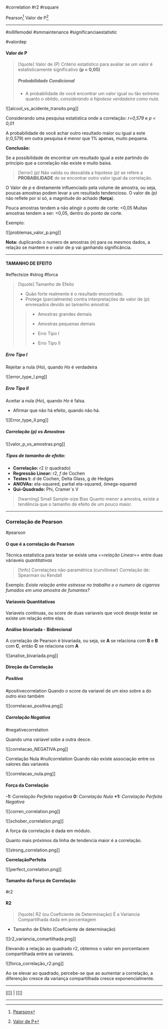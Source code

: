 #correlation #r2 #rsquare

Pearson[^1] 
Valor de P[^2]
***
#oillifemodel #smmaintenance #significanciaestatistic 


#valordep 
#### Valor de P

>[!quote] Valor de (P)
>Critério estatistico para avaliar se um valor é estatisticamente significativo
>**(p < 0,05)**
>##### Probabilidade Condicional
>- A probabilidade de você encontrar um valor igual ou tão extremo quanto o obitdo, _considerando a hipotese verdadeira como nula._


![[alcool_vs_acidente_transito.png]]

Considerando uma pesquisa estatistica onde a correlação:
_r=0,579_ e _p < 0,01_

A probabilidade de você achar outro resultado maior ou igual a este (r;0,579) em outra pesquisa é menor que 1% apenas, muito pequena.

**Conclusão:**

Se a possibilidade de encontrar um resultado igual a este partindo do principio que a correlação não existe e muito baixa.

>[!error] _(p)_ Não valida ou desvalida a hipotese
>_(p)_ se refere a **PROBABILIDADE** de se encontrar outro valor igual da correlação.


O Valor de _p_ e diretamente influenciado pela volume de amostra, ou seja, poucas amostras podem levar a um resultado tendencioso.
O valor de _(p)_ não reflete por sí só, a magnitude do achado (**força**).

Pouca amostras tendem a não atingir o ponto de corte: <0,05
Muitas amostras tendem a ser: <0,05, dentro do ponto de corte.

Exemplo:

![[problemas_valor_p.png]]

**Nota:** duplicando o numero de amostras (_n_) para os mesmos dados, a relação se mantem e o valor de p vai ganhando significância.

***

#### TAMANHO DE EFEITO
#effectsize #strog #forca

>[!quote] Tamanho de Efeito
>- Quão forte realmente é o resultado encontrado.
>- Protege (parcialmente) contra interpretações de  valor de (_p_) enviesados devido ao tamanho amostral.
>>- Amostras grandes demais
>>- Amostras pequenas demais
>>
>>- Erro Tipo I
>>- Erro Tipo II

##### Erro Tipo I
Rejeitar a nula (_Ho_), quando _Ho_ é verdadeira

![[error_type_I.png]]
##### Erro Tipo II
Aceitar a nula (_Ho_), quando _Ho_ é falsa.
- Afirmar que não há efeito, quando não há.

![[Error_type_II.png]]


##### Correlação (_p_) vs Amostras

![[valor_p_vs_amostras.png]]

##### Tipos de tamanho de efeito:

- **Correlação:** r2 (r quadrado)
- **Regressão Linear:** r2, _f_ de Cochen
- **Testes t:** _d_ de Cochen, Delta Glass, g de Hedges
- **ANOVAs:** eta-squared, partial eta-squared, ômega-squared
- **Qui-Quadrado:** Phi, Cramer´s V

>[!warning] Small Sample-size Bias
>Quanto menor a amostra, existe a tendência que o tamanho de efeito de um pouco maior.


***


### Correlação de Pearson
#pearson 

#### O que é a correlação de Pearson
Técnica estatistica para testar se existe uma ==_relação Linear_== entre duas váriaveis _quantitativas_

>[!info] Correlações não-paramétrica (curvilinear)
>Correlação de:
>Spearman ou
>Kendall



Exemplo:
_Existe relação entre estresse no trabalho e o numero de cigarros fumados em uma amostra de fumantes?_

#### Variaveis Quantitativas
Variaveis continuas, ou score de duas variaveis que você deseje testar se existe um relação entre elas.


#### Análise bivariada - Bidirecional

A correlação de Pearson é bivariada, ou seja,
se **A** se relaciona com **B** e **B** com **C**, então **C** se relaciona com **A**

![[analise_bivariada.png]]






#### Direção da Correlação

##### Positiva
#positivecorrelation
Quando o score da variavel de um eixo sobre a do outro eixo também

![[correlacao_positiva.png]]


##### Correlação Negativa
#negativecorrelation

Quando uma variavel sobe a outra desce.

![[correlacao_NEGATIVA.png]]


Correlação Nula
#nullcorrelation
Quando não existe associação entre os valores das variaveis

![[correlacao_nula.png]]


#### Força da Correlação

**-1:** _Correlação Perfeita negativa_
**0:** _Correlação Nula_
**+1:** _Correlação Perfeita Negativa_

![[corren_correlation.png]]

![[schober_correlation.png]]


A força da correlação é dada em módulo.

Quanto mais próximos da linha de tendencia maior é a correlação.

![[strong_correlation.png]]

**CorrelaçãoPerfeita**

![[perfect_correlation.png]]


#### Tamanho da Força de Correlação
#r2

#### R2 
>[!quote] R2 (ou Coeficiente de Determinação)
>É a Variancia Compartilhada dada em porcentagem

 - Tamanho de Efeito (Coeficiente de determinação)


![[r2_variancia_comartilhada.png]]

Elevando  a relação ao quadrado r2, obtemos o valor em porcentacem compartilhada entre as variaveis.

![[forca_correlação_r2.png]]

Ao se elevar ao quadrado, percebe-se que ao aumentar a correlação, a diferenção cresce da variança compartilhada cresce exponencialmente.






***
[[]] | [[]]

***
[^1]: [Pearson](https://www.youtube.com/watch?v=bkARboD64FQ)
[^2]: [Valor de P](https://www.youtube.com/watch?v=uFCg3684ezQ)

